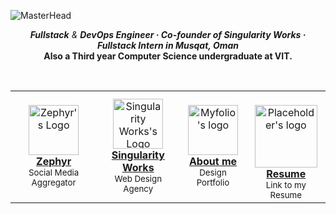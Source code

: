 ![MasterHead](https://storage-r2.zephyyrr.in/Assets/github-banner.png)

<p align="center">
  <em>
    <b>Fullstack</b> & <b>DevOps Engineer ·
    Co-founder of <b>Singularity Works</b> · <b>Fullstack Intern</b> in Musqat, Oman
  </em>
  <br>
  Also a Third year <b>Computer Science</b> undergraduate at <b>VIT</b>.
</p>

<br>

<table align="center">
  <tr>
    <td align="center">
      <a href="https://zephyyrr.in">
        <img src="https://storage-r2.zephyyrr.in/Assets/zephyr-logo.png" alt="Zephyr's Logo" width="80px"/><br>
        <strong>Zephyr</strong><br>
      </a>
      <sub>Social Media Aggregator</sub>
    </td>
<!--     <td align="center">
      <a href="https://zephyyrr.in">
        <img src="https://storage-r2.zephyyrr.in/Assets/zeph.png" alt="Zeph AI" width="80px"/><br>
        <strong>Zeph AI (WIP)</strong><br>
        <sub>Your Companion for Zephyr</sub>
      </a>
    </td> -->
    <td align="center">
      <a href="https://singularityworks.xyz">
        <img src="https://storage-r2.singularityworks.xyz/singularity-icon.svg" alt="Singularity Works's Logo" width="80px"/><br>
        <strong>Singularity Works</strong><br>
      </a>
      <sub>Web Design Agency</sub>
    </td>
    <td align="center">
      <a href="https://folio.zephyyrr.in">
        <img src="https://storage-r2.zephyyrr.in/Assets/myfolio.png" alt="Myfolio's logo" width="80px"/><br>
        <strong>About me</strong><br>
      </a>
      <sub>Design Portfolio</sub>
    </td>
    <td align="center">
      <a href="https://gist.zephyyrr.in">
        <br>
        <img src="https://storage-r2.singularityworks.xyz/placeholder.png" alt="Placeholder's logo" width="100px"/>
        <br>
        <strong>Resume</strong><br>
      </a>
      <sub>Link to my Resume</sub>
    </td>
  </tr>
</table>
